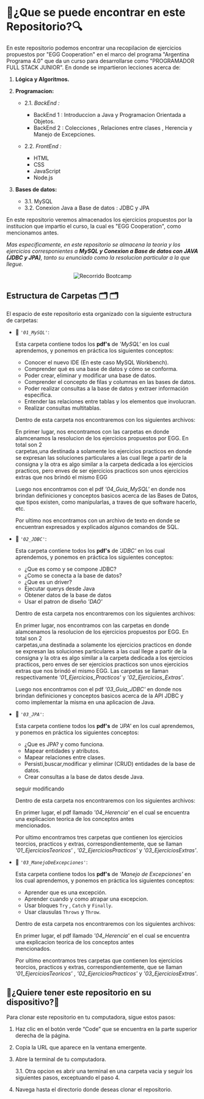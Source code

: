 # 🔎¿Que se puede encontrar en este Repositorio?🔍

En este repositorio podemos encontrar una recopilacion de ejercicios propuestos por "EGG Cooperation" en el marco del programa "Argentina Programa 4.0" que  da un curso para desarrollarse como "PROGRAMADOR FULL STACK JUNIOR". En donde se impartieron lecciones acerca de:

1. **Lógica y Algoritmos.**

2. **Programacion:**
   + 2.1. *BackEnd :*
        + BackEnd 1 : Introduccion a Java y Programacion Orientada a Objetos.
        + BackEnd 2 : Colecciones , Relaciones entre clases , Herencia y Manejo de Excepciones.
       
   + 2.2. *FrontEnd :*
        + HTML
        + CSS
        + JavaScript
        + Node.js
      
3. **Bases de datos:**
    + 3.1. MySQL
    + 3.2. Conexion Java a Base de datos : JDBC y JPA 

En este repositorio veremos almacenados los ejercicios propuestos por la institucion que impartio el curso, la cual es "EGG Cooperation", como mencionamos antes.

*Mas especificamente, en este repositorio se almacena la teoria y los ejercicios corresponientes a **MySQL y Conexion a Base de datos con JAVA (JDBC y JPA)**, tanto su enunciado como la resolucion particular a la que llegue.*

<p align="center">
  <img src="https://i.postimg.cc/hGXFf9hh/ARGENTINA-PROGRAMA-4-0-My-SQL-y-Conexion-a-Base-de-Datos.png" alt = "Recorrido Bootcamp" />
</p>

## Estructura de Carpetas 🗂 🗂

El espacio de este repositorio esta organizado con la siguiente estructura de carpetas:

+ 📂 *`'01_MySQL'`*:
    
    Esta carpeta contiene todos los **pdf's** de *'MySQL'* en los cual aprendemos, y ponemos en práctica los siguientes conceptos:

    * Conocer el nuevo IDE (En este caso MySQL Workbench).
    * Comprender qué es una base de datos y cómo se conforma.
    * Poder crear, eliminar y modificar una base de datos.
    * Comprender el concepto de filas y columnas en las bases de datos.
    * Poder realizar consultas a la base de datos y extraer información específica.
    * Entender las relaciones entre tablas y los elementos que involucran.
    * Realizar consultas multitablas.
  
    Dentro de esta carpeta nos encontraremos con los siguientes archivos:
    
    En primer lugar, nos encontramos con las carpetas en donde alamcenamos la resolucion de los ejercicios propuestos por EGG. En total son 2       
    carpetas,una destinada a solamente los ejercicios practicos en donde se expresan las soluciones particulares a las cual llege a partir de la    
    consigna y la otra es algo similar a la carpeta dedicada a los ejercicios practicos, pero enves de ser ejercicios practicos son unos 
    ejercicios extras que nos brindó el mismo EGG
  
    Luego nos encontramos con el pdf *'04_Guia_MySQL'* en donde nos brindan definiciones y conceptos basicos acerca de las Bases de Datos, que 
    tipos existen, como manipularlas, a traves de que software hacerlo, etc.

    Por ultimo nos encontramos con un archivo de texto en donde se encuentran expresados y explicados algunos comandos de SQL.

+ 📂 *`'02_JDBC'`*: 

    Esta carpeta contiene todos los **pdf's** de *'JDBC'* en los cual aprendemos, y ponemos en práctica los siguientes conceptos:

    + ¿Que es como y se compone JDBC?
    + ¿Como se conecta a la base de datos?
    + ¿Que es un driver?
    + Ejecutar querys desde Java
    + Obtener datos de la base de datos
    + Usar el patron de diseño *'DAO'*

    Dentro de esta carpeta nos encontraremos con los siguientes archivos:

    En primer lugar, nos encontramos con las carpetas en donde alamcenamos la resolucion de los ejercicios propuestos por EGG. En total son 2      
    carpetas,una destinada a solamente los ejercicios practicos en donde se expresan las soluciones particulares a las cual llege a partir de la   
    consigna y la otra es algo similar a la carpeta dedicada a los ejercicios practicos, pero enves de ser ejercicios practicos son unos 
    ejercicios extras que nos brindó el mismo EGG. Las carpetas se llaman respectivamente *'01_Ejercicios_Practicos'* y *'02_Ejercicios_Extras'*.

    Luego nos encontramos con el pdf *'03_Guia_JDBC'* en donde nos brindan definiciones y conceptos basicos acerca de la API JDBC y como                implementar la misma en una aplicacion de Java.

+ 📂 *`'03_JPA'`*: 

    Esta carpeta contiene todos los **pdf's** de *'JPA'* en los cual aprendemos, y ponemos en práctica los siguientes conceptos:

    + ¿Que es JPA? y como funciona.
    + Mapear entidades y atributos.
    + Mapear relaciones entre clases.
    + Persisti,buscar,modificar y eliminar (CRUD) entidades de la base de datos.
    + Crear consultas a la base de datos desde Java.
 
  seguir modificando

    Dentro de esta carpeta nos encontraremos con los siguientes archivos:
    
    En primer lugar, el pdf llamado *'04_Herencia'* en el cual se encuentra una explicacion teorica de los conceptos antes    
    mencionados.

    Por ultimo encontramos tres carpetas que contienen los ejercicios teorcios, practicos y extras, correspondientemente, que se llaman 
    *'01_EjerciciosTeoricos'* , *'02_EjerciciosPracticos'* y *'03_EjerciciosExtras'*.

+ 📂 *`'03_ManejoDeExcepciones'`*: 

    Esta carpeta contiene todos los **pdf's** de *'Manejo de Excepciones'* en los cual aprendemos, y ponemos en práctica los siguientes conceptos:

    + Aprender que es una excepción.
    + Aprender cuando y como atrapar una excepcion.
    + Usar bloques `Try` , `Catch` y `Finally`.
    + Usar clausulas `Throws` y `Throw`.

    Dentro de esta carpeta nos encontraremos con los siguientes archivos:
    
    En primer lugar, el pdf llamado *'04_Herencia'* en el cual se encuentra una explicacion teorica de los conceptos antes    
    mencionados.

    Por ultimo encontramos tres carpetas que contienen los ejercicios teorcios, practicos y extras, correspondientemente, que se llaman 
    *'01_EjerciciosTeoricos'* , *'02_EjerciciosPracticos'* y *'03_EjerciciosExtras'*.

## 📝¿Quiere tener este repositorio en su dispositivo?📝

Para clonar este repositorio en tu computadora, sigue estos pasos:

1. Haz clic en el botón verde “Code” que se encuentra en la parte superior derecha de la página.

2. Copia la URL que aparece en la ventana emergente.

3. Abre la terminal de tu computadora.
    
    3.1. Otra opcion es abrir una terminal en una carpeta vacia y  seguir los siguientes pasos, exceptuando el paso 4.

4. Navega hasta el directorio donde deseas clonar el repositorio.
